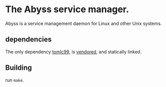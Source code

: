 # The Abyss service manager.
Abyss is a service management daemon for Linux and other Unix systems.
## dependencies
The only dependency [tomlc99](https://github.com/cktan/tomlc99), is [vendored](src/shared/tomlc99), and statically linked. 
## Building
run `make`.
